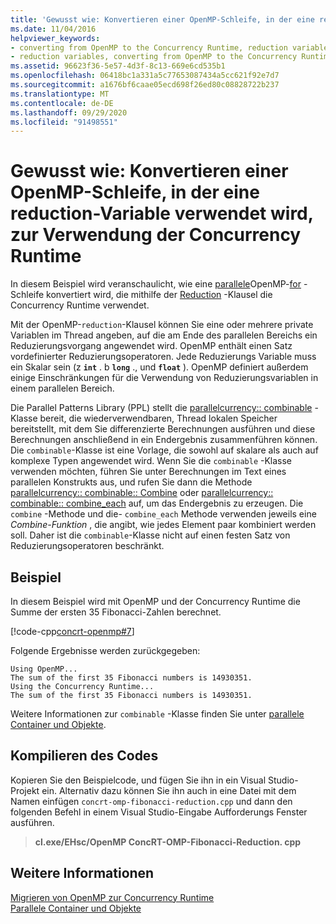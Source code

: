 ```yaml
---
title: 'Gewusst wie: Konvertieren einer OpenMP-Schleife, in der eine reduction-Variable verwendet wird, zur Verwendung der Concurrency Runtime'
ms.date: 11/04/2016
helpviewer_keywords:
- converting from OpenMP to the Concurrency Runtime, reduction variables
- reduction variables, converting from OpenMP to the Concurrency Runtime
ms.assetid: 96623f36-5e57-4d3f-8c13-669e6cd535b1
ms.openlocfilehash: 06418bc1a331a5c77653087434a5cc621f92e7d7
ms.sourcegitcommit: a1676bf6caae05ecd698f26ed80c08828722b237
ms.translationtype: MT
ms.contentlocale: de-DE
ms.lasthandoff: 09/29/2020
ms.locfileid: "91498551"
---
```

# <a name="how-to-convert-an-openmp-loop-that-uses-a-reduction-variable-to-use-the-concurrency-runtime"></a>Gewusst wie: Konvertieren einer OpenMP-Schleife, in der eine reduction-Variable verwendet wird, zur Verwendung der Concurrency Runtime

In diesem Beispiel wird veranschaulicht, wie eine [parallele](../../parallel/concrt/how-to-use-parallel-invoke-to-write-a-parallel-sort-routine.md#parallel)OpenMP-[for](../openmp/reference/openmp-directives.md#for-openmp) -Schleife konvertiert wird, die mithilfe der [Reduction](../openmp/reference/openmp-clauses.md#reduction) -Klausel die Concurrency Runtime verwendet.

Mit der OpenMP-`reduction`-Klausel können Sie eine oder mehrere private Variablen im Thread angeben, auf die am Ende des parallelen Bereichs ein Reduzierungsvorgang angewendet wird. OpenMP enthält einen Satz vordefinierter Reduzierungsoperatoren. Jede Reduzierungs Variable muss ein Skalar sein (z **`int`** . b **`long`** ., und **`float`** ). OpenMP definiert außerdem einige Einschränkungen für die Verwendung von Reduzierungsvariablen in einem parallelen Bereich.

Die Parallel Patterns Library (PPL) stellt die [parallelcurrency:: combinable](../../parallel/concrt/reference/combinable-class.md) -Klasse bereit, die wiederverwendbaren, Thread lokalen Speicher bereitstellt, mit dem Sie differenzierte Berechnungen ausführen und diese Berechnungen anschließend in ein Endergebnis zusammenführen können. Die `combinable`-Klasse ist eine Vorlage, die sowohl auf skalare als auch auf komplexe Typen angewendet wird. Wenn Sie die `combinable` -Klasse verwenden möchten, führen Sie unter Berechnungen im Text eines parallelen Konstrukts aus, und rufen Sie dann die Methode [parallelcurrency:: combinable:: Combine](reference/combinable-class.md#combine) oder [parallelcurrency:: combinable:: combine_each](reference/combinable-class.md#combine_each) auf, um das Endergebnis zu erzeugen. Die `combine` -Methode und die- `combine_each` Methode verwenden jeweils eine *Combine-Funktion* , die angibt, wie jedes Element paar kombiniert werden soll. Daher ist die `combinable`-Klasse nicht auf einen festen Satz von Reduzierungsoperatoren beschränkt.

## <a name="example"></a>Beispiel

In diesem Beispiel wird mit OpenMP und der Concurrency Runtime die Summe der ersten 35 Fibonacci-Zahlen berechnet.

[!code-cpp[concrt-openmp#7](../../parallel/concrt/codesnippet/cpp/convert-an-openmp-loop-that-uses-a-reduction-variable_1.cpp)]

Folgende Ergebnisse werden zurückgegeben:

```Output
Using OpenMP...
The sum of the first 35 Fibonacci numbers is 14930351.
Using the Concurrency Runtime...
The sum of the first 35 Fibonacci numbers is 14930351.
```

Weitere Informationen zur `combinable` -Klasse finden Sie unter [parallele Container und Objekte](../../parallel/concrt/parallel-containers-and-objects.md).

## <a name="compiling-the-code"></a>Kompilieren des Codes

Kopieren Sie den Beispielcode, und fügen Sie ihn in ein Visual Studio-Projekt ein. Alternativ dazu können Sie ihn auch in eine Datei mit dem Namen einfügen `concrt-omp-fibonacci-reduction.cpp` und dann den folgenden Befehl in einem Visual Studio-Eingabe Aufforderungs Fenster ausführen.

> **cl.exe/EHsc/OpenMP ConcRT-OMP-Fibonacci-Reduction. cpp**

## <a name="see-also"></a>Weitere Informationen

[Migrieren von OpenMP zur Concurrency Runtime](../../parallel/concrt/migrating-from-openmp-to-the-concurrency-runtime.md)<br/>
[Parallele Container und Objekte](../../parallel/concrt/parallel-containers-and-objects.md)
